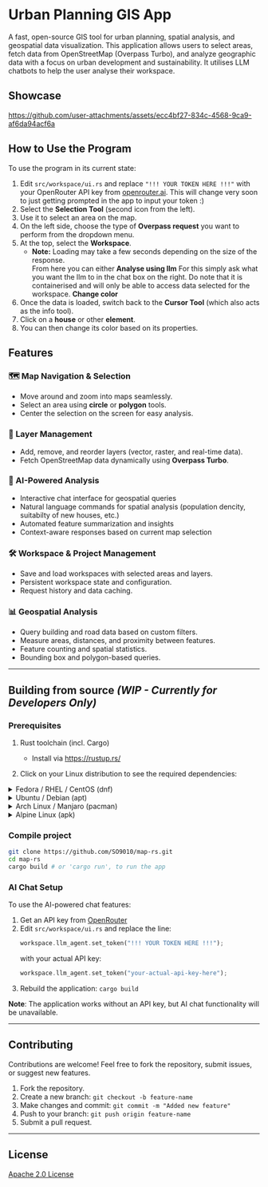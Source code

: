 # **Urban Planning GIS App**  
A fast, open-source GIS tool for urban planning, spatial analysis, and geospatial data visualization. This application allows users to select areas, fetch data from OpenStreetMap (Overpass Turbo), and analyze geographic data with a focus on urban development and sustainability. It utilises LLM chatbots to help the user analyse their workspace.

## Showcase
https://github.com/user-attachments/assets/ecc4bf27-834c-4568-9ca9-af6da94acf6a

## How to Use the Program

To use the program in its current state:
1. Edit `src/workspace/ui.rs` and replace `"!!! YOUR TOKEN HERE !!!"` with your OpenRouter API key from [openrouter.ai](https://openrouter.ai/api). This will change very soon to just getting prompted in the app to input your token :)
2. Select the **Selection Tool** (second icon from the left).  
3. Use it to select an area on the map.  
4. On the left side, choose the type of **Overpass request** you want to perform from the dropdown menu.  
5. At the top, select the **Workspace**.  
   - **Note:** Loading may take a few seconds depending on the size of the response.  
From here you can either
**Analyse using llm**
For this simply ask what you want the llm to in the chat box on the right. Do note that it is containerised and will only be able to access data selected for the workspace.
**Change color**
6. Once the data is loaded, switch back to the **Cursor Tool** (which also acts as the info tool).
7. Click on a **house** or other **element**.  
8. You can then change its color based on its properties.

## **Features**  
### **🗺️ Map Navigation & Selection**  
- Move around and zoom into maps seamlessly.  
- Select an area using **circle** or **polygon** tools.  
- Center the selection on the screen for easy analysis.  

### **📌 Layer Management**  
- Add, remove, and reorder layers (vector, raster, and real-time data).  
- Fetch OpenStreetMap data dynamically using **Overpass Turbo**.  

### **🤖 AI-Powered Analysis**
- Interactive chat interface for geospatial queries
- Natural language commands for spatial analysis (population dencity, suitabilty of new houses, etc.)
- Automated feature summarization and insights
- Context-aware responses based on current map selection

### **🛠️ Workspace & Project Management**
- Save and load workspaces with selected areas and layers.  
- Persistent workspace state and configuration.
- Request history and data caching.

### **📊 Geospatial Analysis**
- Query building and road data based on custom filters.  
- Measure areas, distances, and proximity between features.  
- Feature counting and spatial statistics.
- Bounding box and polygon-based queries.

---

## **Building from source** *(WIP - Currently for Developers Only)*  
### **Prerequisites**
1. Rust toolchain (incl. Cargo)
   - Install via https://rustup.rs/

2. Click on your Linux distribution to see the required dependencies:

<details>
  <summary>Fedora / RHEL / CentOS (dnf)</summary>

```bash
sudo dnf install alsa-lib-devel libudev-devel fontconfig-devel protobuf-compiler
```

</details> <details> <summary>Ubuntu / Debian (apt)</summary>

```bash
sudo apt install libasound2-dev libudev-dev libfontconfig1-dev protobuf-compiler
```

</details> <details> <summary>Arch Linux / Manjaro (pacman)</summary>

```bash
sudo pacman -S alsa-lib libudev fontconfig protobuf
```

</details> <details> <summary>Alpine Linux (apk)</summary>

```bash
sudo apk add alsa-lib-dev eudev-dev fontconfig-dev protobuf-dev protobuf
```

</details>

### **Compile project**  
```sh
git clone https://github.com/SO9010/map-rs.git
cd map-rs
cargo build # or 'cargo run', to run the app
```

### **AI Chat Setup**
To use the AI-powered chat features:

1. Get an API key from [OpenRouter](https://openrouter.ai/)
2. Edit `src/workspace/ui.rs` and replace the line:
   ```rust
   workspace.llm_agent.set_token("!!! YOUR TOKEN HERE !!!");
   ```
   with your actual API key:
   ```rust
   workspace.llm_agent.set_token("your-actual-api-key-here");
   ```
3. Rebuild the application: `cargo build`

**Note**: The application works without an API key, but AI chat functionality will be unavailable.

---

## **Contributing**  
Contributions are welcome! Feel free to fork the repository, submit issues, or suggest new features.  

1. Fork the repository.  
2. Create a new branch: `git checkout -b feature-name`  
3. Make changes and commit: `git commit -m "Added new feature"`  
4. Push to your branch: `git push origin feature-name`  
5. Submit a pull request.  

---

## **License**  
[Apache 2.0 License](LICENSE)
